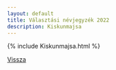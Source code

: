 ```yaml
---
layout: default
title: Választási névjegyzék 2022
description: Kiskunmajsa
---
```


{% include Kiskunmajsa.html %}

[Vissza](./)